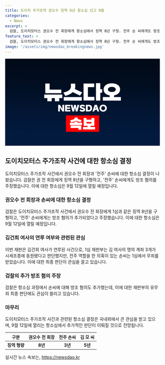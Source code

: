 ```yaml
---
title: 도이치 주가조작 권오수 징역 8년 항소심 선고 9월
categories:
  - News
excerpt: >
  검찰, 도이치모터스 권오수 전 회장에게 항소심에서 징역 8년 구형. 전주 손 씨에게도 방조혐의 주장. 항소심 9월 12일 열릴 예정. 권 전 회장은 주가를 조작한 혐의로 1심에서 징역 2년, 집행유예 3년 받았으나 검찰은 장기간 걸쳐 시세조정 주도 주장. 김건희 여사와의 연루로 관심을 받고 있으며, 손 씨의 무죄를 근거로 김 여사의 결백을 주장한 대통령실. 손 씨에 대한 방조 혐의 추가, 재판부의 유무죄 최종 판단 관심.
feature_text: >
  검찰, 도이치모터스 권오수 전 회장에게 항소심에서 징역 8년 구형. 전주 손 씨에게도 방조혐의 주장. 항소심 9월 12일 열릴 예정. 권 전 회장은 주가를 조작한 혐의로 1심에서 징역 2년, 집행유예 3년 받았으나 검찰은 장기간 걸쳐 시세조정 주도 주장. 김건희 여사와의 연루로 관심을 받고 있으며, 손 씨의 무죄를 근거로 김 여사의 결백을 주장한 대통령실. 손 씨에 대한 방조 혐의 추가, 재판부의 유무죄 최종 판단 관심.
image: '/assets/img/newsdao_breakingnews.jpg'
---
```


<p><img src="/assets/img/newsdao_breakingnews.jpg" alt="flaretime 속보" /></p>

<h2 data-ke-size="size26">도이치모터스 주가조작 사건에 대한 항소심 결정</h2>

<p data-ke-size="size16">도이치모터스 주가조작 사건에서 권오수 전 회장과 '전주' 손씨에 대한 항소심 결정이 나왔습니다. 검찰은 권 전 회장에게 징역 8년을 구형하고, '전주' 손씨에게도 방조 혐의를 주장했습니다. 이에 대한 항소심은 9월 12일에 열릴 예정입니다.</p>

<h3>권오수 전 회장과 손씨에 대한 항소심 결정</h3>

<p data-ke-size="size16">검찰은 도이치모터스 주가조작 사건에서 권오수 전 회장에게 1심과 같은 징역 8년을 구형하고, '전주' 손씨에게는 방조 혐의가 추가되었다고 주장했습니다. 이에 대한 항소심은 9월 12일에 열릴 예정입니다.</p>

<h3>김건희 여사의 연루 여부와 관련된 관심</h3>

<p data-ke-size="size16">이번 재판은 김건희 여사가 연루된 사건으로, 1심 재판부는 김 여사의 명의 계좌 3개가 시세조종에 동원됐다고 판단했지만, 전주 역할을 한 의혹이 있는 손씨는 1심에서 무죄를 받았습니다. 이에 대한 최종 판단이 관심을 끌고 있습니다.</p>

<h3>검찰의 추가 방조 혐의 주장</h3>

<p data-ke-size="size16">검찰은 항소심 과정에서 손씨에 대해 방조 혐의도 추가했는데, 이에 대한 재판부의 유무죄 최종 판단에도 관심이 쏠리고 있습니다.</p>

<h3>마무리</h3>

<p data-ke-size="size16">도이치모터스 주가조작 사건과 관련된 항소심 결정은 국내외에서 큰 관심을 받고 있으며, 9월 12일에 열리는 항소심에서 추가적인 판단이 이뤄질 것으로 전망됩니다.</p>

<table>
    <thead>
        <tr>
            <th>구분</th>
            <th>권오수 전 회장</th>
            <th>전주 손씨</th>
            <th>김 모 씨</th>
        </tr>
    </thead>
    <tbody>
        <tr>
            <td style="text-align: center; height: 17px;"><b>징역 형량</b></td>
            <td style="text-align: center; height: 17px;"><b>8년</b></td>
            <td style="text-align: center; height: 17px;"><b>3년</b></td>
            <td style="text-align: center; height: 17px;"><b>5년</b></td>
        </tr>
    </tbody>
</table>
실시간 뉴스 속보는, <a href="https://newsdao.kr" rel="dofollow">https://newsdao.kr</a>


